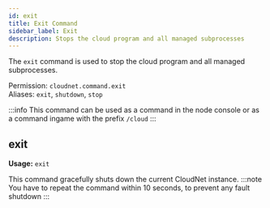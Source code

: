 ```yaml
---
id: exit
title: Exit Command
sidebar_label: Exit
description: Stops the cloud program and all managed subprocesses
---
```


The `exit` command is used to stop the cloud program and all managed subprocesses.

Permission: `cloudnet.command.exit`  
Aliases: `exit`, `shutdown`, `stop`

:::info
This command can be used as a command in the node console or as a command ingame with the prefix `/cloud`
:::

## exit
**Usage:** `exit`

This command gracefully shuts down the current CloudNet instance.
:::note
You have to repeat the command within 10 seconds, to prevent any fault shutdown
:::